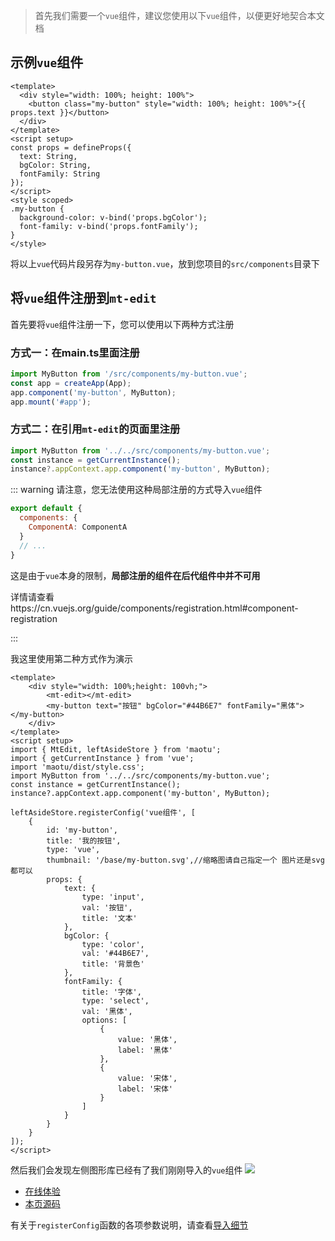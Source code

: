 > 首先我们需要一个`vue`组件，建议您使用以下`vue`组件，以便更好地契合本文档

## 示例`vue`组件

```vue
<template>
  <div style="width: 100%; height: 100%">
    <button class="my-button" style="width: 100%; height: 100%">{{ props.text }}</button>
  </div>
</template>
<script setup>
const props = defineProps({
  text: String,
  bgColor: String,
  fontFamily: String
});
</script>
<style scoped>
.my-button {
  background-color: v-bind('props.bgColor');
  font-family: v-bind('props.fontFamily');
}
</style>

```


将以上`vue`代码片段另存为`my-button.vue`，放到您项目的`src/components`目录下

## 将`vue`组件注册到`mt-edit`

首先要将`vue`组件注册一下，您可以使用以下两种方式注册

### 方式一：在main.ts里面注册

```js
import MyButton from '/src/components/my-button.vue';
const app = createApp(App);
app.component('my-button', MyButton);
app.mount('#app');
```
### 方式二：在引用`mt-edit`的页面里注册
```js
import MyButton from '../../src/components/my-button.vue';
const instance = getCurrentInstance();
instance?.appContext.app.component('my-button', MyButton);
```
::: warning
请注意，您无法使用这种局部注册的方式导入`vue`组件

```js
export default {
  components: {
    ComponentA: ComponentA
  }
  // ...
}
```

这是由于`vue`本身的限制，**局部注册的组件在后代组件中并不可用**

详情请查看https://cn.vuejs.org/guide/components/registration.html#component-registration

:::

我这里使用第二种方式作为演示

```vue
<template>
    <div style="width: 100%;height: 100vh;">
        <mt-edit></mt-edit>
        <my-button text="按钮" bgColor="#44B6E7" fontFamily="黑体"></my-button>
    </div>
</template>
<script setup>
import { MtEdit, leftAsideStore } from 'maotu';
import { getCurrentInstance } from 'vue';
import 'maotu/dist/style.css';
import MyButton from '../../src/components/my-button.vue';
const instance = getCurrentInstance();
instance?.appContext.app.component('my-button', MyButton);

leftAsideStore.registerConfig('vue组件', [
    {
        id: 'my-button',
        title: '我的按钮',
        type: 'vue',
        thumbnail: '/base/my-button.svg',//缩略图请自己指定一个 图片还是svg都可以
        props: {
            text: {
                type: 'input',
                val: '按钮',
                title: '文本'
            },
            bgColor: {
                type: 'color',
                val: '#44B6E7',
                title: '背景色'
            },
            fontFamily: {
                title: '字体',
                type: 'select',
                val: '黑体',
                options: [
                    {
                        value: '黑体',
                        label: '黑体'
                    },
                    {
                        value: '宋体',
                        label: '宋体'
                    }
                ]
            }
        }
    }
]);
</script>
```
然后我们会发现左侧图形库已经有了我们刚刚导入的`vue`组件
![](/base/import-vue.png)
- [在线体验](/demo/base/import-vue.md)
- [本页源码](https://github.com/yaolunmao/maotu-docs/blob/main/demo/base/import-vue.vue)


有关于`registerConfig`函数的各项参数说明，请查看[导入细节](/guide/base/import-details.md)
